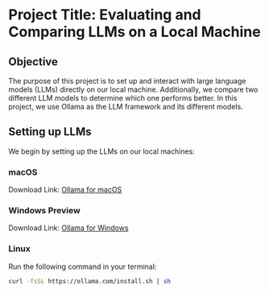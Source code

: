 # Project Title: Evaluating and Comparing LLMs on a Local Machine

## Objective
The purpose of this project is to set up and interact with large language models (LLMs) directly on our local machine. Additionally, we compare two different LLM models to determine which one performs better. In this project, we use Ollama as the LLM framework and its different models.

## Setting up LLMs
We begin by setting up the LLMs on our local machines:

### macOS
Download Link: [Ollama for macOS](https://ollama.com/download/Ollama-darwin.zip)

### Windows Preview
Download Link: [Ollama for Windows](https://ollama.com/download/OllamaSetup.exe)

### Linux
Run the following command in your terminal:
```sh
curl -fsSL https://ollama.com/install.sh | sh